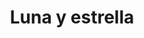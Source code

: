 ---
title: Luna y estrella
date: 
draft: false

# descripcion
description : Aro de plata pasante con microcubic

materials: Plata 925

color: Plateado

dimensions: 1 cm

code: 01-03-0277

type: "Aros"

categories: []

# Images
# first image will be shown in the product page
images:
  # - image: "images/path_to_image"
  # La ubicacion de las imagenes es imagenes/Aros/Aros.Microcubic/01-03-0277-luna-y-estrella
  - image: "./images/aros/microcubic/01-03-0277-luna-y-estrella_a.jpeg"
  - image: "./images/aros/microcubic/01-03-0277-luna-y-estrella_b.jpeg"
---